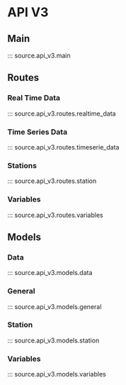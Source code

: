 # API V3

## Main
::: source.api_v3.main

## Routes

### Real Time Data

::: source.api_v3.routes.realtime_data

### Time Series Data

::: source.api_v3.routes.timeserie_data

### Stations

::: source.api_v3.routes.station

### Variables

::: source.api_v3.routes.variables

## Models

### Data

::: source.api_v3.models.data

### General

::: source.api_v3.models.general

### Station

::: source.api_v3.models.station

### Variables

::: source.api_v3.models.variables